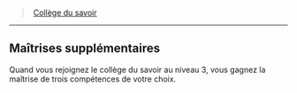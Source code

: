 ﻿---
!GenericItem
Name: Maîtrises supplémentaires
Id: bard_knowledge_hd.md#maîtrises-supplémentaires
ParentLink: bard_knowledge_hd.md#collège-du-savoir
ParentName: Collège du savoir
NameLevel: 2
Attributes: {}
---
> [Collège du savoir](hd_bard_knowledge.md)

---

## Maîtrises supplémentaires

Quand vous rejoignez le collège du savoir au niveau 3, vous gagnez la maîtrise de trois compétences de votre choix.

